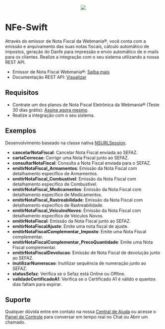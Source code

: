 <p align="center">
  <img src="https://wmbr.s3.amazonaws.com/img/logo_webmaniabr_github2.png">
</p>

# NFe-Swift

Através do emissor de Nota Fiscal da Webmania®, você conta com a emissão e arquivamento das suas notas fiscais, cálculo automático de impostos, geração do Danfe para impressão e envio automático de e-mails para os clientes. Realize a integração com o seu sistema utilizando a nossa REST API.

- Emissor de Nota Fiscal Webmania®: [Saiba mais](https://webmaniabr.com/smartsales/nota-fiscal-eletronica/)
- Documentação REST API: [Visualizar](https://webmaniabr.com/docs/rest-api-nfe/)

## Requisitos

- Contrate um dos planos de Nota Fiscal Eletrônica da Webmania® (Teste 30 dias grátis): [Assine agora mesmo](https://webmaniabr.com/smartsales/nota-fiscal-eletronica/).
- Realize a integração com o seu sistema.

## Exemplos

Desenvolvimento baseado na classe nativa [NSURLSession](https://developer.apple.com/library/ios/documentation/Foundation/Reference/NSURLSession_class/).

- **cancelarNotaFiscal**: Cancelar Nota Fiscal enviada ao SEFAZ.
- **cartaCorrecao**: Corrigir uma Nota Fiscal junto ao SEFAZ.
- **consultarNotaFiscal**: Consulta a Nota Fiscal enviada para o SEFAZ.
- **emitirNotaFiscal_Armamentos**: Emissão da Nota Fiscal com detalhamento específico de Armamentos.
- **emitirNotaFiscal_Combustivel**: Emissão da Nota Fiscal com detalhamento específico de Combustivel.
- **emitirNotaFiscal_Medicamentos**: Emissão da Nota Fiscal com detalhamento específico de Medicamentos.
- **emitirNotaFiscal_Rastreabilidade**: Emissão da Nota Fiscal com detalhamento específico de Rastreabilidade.
- **emitirNotaFiscal_VeiculosNovos**: Emissão da Nota Fiscal com detalhamento específico de Veiculos Novos.
- **emitirNotaFiscal**: Emissão da Nota Fiscal junto ao SEFAZ.
- **emitirNotaFiscalAjuste**: Emite uma nota fiscal de ajuste.
- **emitirNotaFiscalComplementar_Imposto**: Emite uma Nota Fiscal complementar.
- **emitirNotaFiscalComplementar_PrecoQuantidade**: Emite uma Nota Fiscal complementar.
- **emitirNotaFiscalDevolucao**: Emissão de Nota Fiscal de devolução junto ao SEFAZ.
- **inutilizarNumeracao**: Inutilizar sequência de numeração junto ao SEFAZ.
- **statusSefaz**: Verifica se o Sefaz está Online ou Offline.
- **validadeCertificadoA1**: Verifica se o Certificado A1 é válido e quantos dias faltam para expirar.

## Suporte

Qualquer dúvida entre em contato na nossa [Central de Ajuda](https://ajuda.webmaniabr.com) ou acesse o [Painel de Controle](https://webmaniabr.com/painel/) para conversar em tempo real no Chat ou Abrir um chamado.
